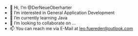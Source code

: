 - 👋 Hi, I’m @DerNeueOberharter
- 👀 I’m interested in General Application Development
- 🌱 I’m currently learning Java
- 💞️ I’m looking to collaborate on ...
- 📫 You can reach me via E-Mail at leo.fuereder@outlook.com

<!---
Leo987543/Leo987543 is a ✨ special ✨ repository because its `README.md` (this file) appears on your GitHub profile.
You can click the Preview link to take a look at your changes.
--->
